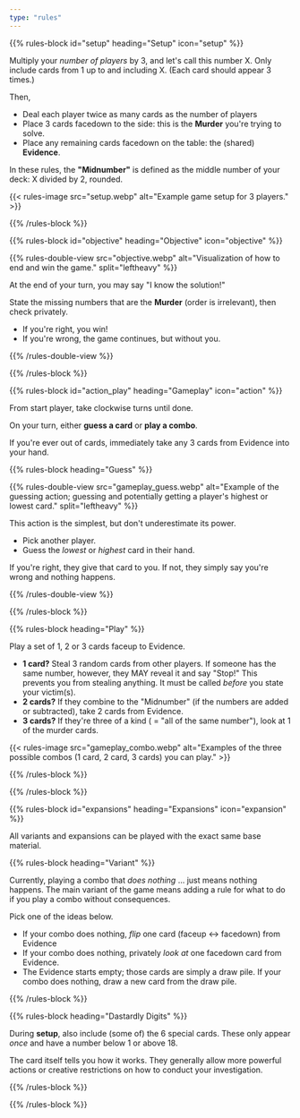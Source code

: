 ```yaml
---
type: "rules"
---
```


{{% rules-block id="setup" heading="Setup" icon="setup" %}}

Multiply your _number of players_ by 3, and let's call this number X. Only include cards from 1 up to and including X. (Each card should appear 3 times.)

Then,
* Deal each player twice as many cards as the number of players
* Place 3 cards facedown to the side: this is the **Murder** you're trying to solve.
* Place any remaining cards facedown on the table: the (shared) **Evidence**.

In these rules, the **"Midnumber"** is defined as the middle number of your deck: X divided by 2, rounded.

{{< rules-image src="setup.webp" alt="Example game setup for 3 players." >}}

{{% /rules-block %}}

{{% rules-block id="objective" heading="Objective" icon="objective" %}}

{{% rules-double-view src="objective.webp" alt="Visualization of how to end and win the game." split="leftheavy" %}}

At the end of your turn, you may say "I know the solution!" 

State the missing numbers that are the **Murder** (order is irrelevant), then check privately.
* If you're right, you win!
* If you're wrong, the game continues, but without you.

{{% /rules-double-view %}}

{{% /rules-block %}}

{{% rules-block id="action_play" heading="Gameplay" icon="action" %}}

From start player, take clockwise turns until done.

On your turn, either **guess a card** or **play a combo**.

If you're ever out of cards, immediately take any 3 cards from Evidence into your hand.

{{% rules-block heading="Guess" %}}

{{% rules-double-view src="gameplay_guess.webp" alt="Example of the guessing action; guessing and potentially getting a player's highest or lowest card." split="leftheavy" %}}

This action is the simplest, but don't underestimate its power.

* Pick another player. 
* Guess the _lowest_ or _highest_ card in their hand. 

If you're right, they give that card to you. If not, they simply say you're wrong and nothing happens.

{{% /rules-double-view %}}

{{% /rules-block %}}

{{% rules-block heading="Play" %}}

Play a set of 1, 2 or 3 cards faceup to Evidence.
* **1 card?** Steal 3 random cards from other players. If someone has the same number, however, they MAY reveal it and say "Stop!" This prevents you from stealing anything. It must be called _before_ you state your victim(s).
* **2 cards?** If they combine to the "Midnumber" (if the numbers are added or subtracted), take 2 cards from Evidence.
* **3 cards?** If they're three of a kind ( = "all of the same number"), look at 1 of the murder cards.

{{< rules-image src="gameplay_combo.webp" alt="Examples of the three possible combos (1 card, 2 card, 3 cards) you can play." >}}

{{% /rules-block %}}

{{% /rules-block %}}

{{% rules-block id="expansions" heading="Expansions" icon="expansion" %}}

All variants and expansions can be played with the exact same base material.

{{% rules-block heading="Variant" %}}

Currently, playing a combo that _does nothing_ ... just means nothing happens. The main variant of the game means adding a rule for what to do if you play a combo without consequences. 

Pick one of the ideas below.

* If your combo does nothing, _flip_ one card (faceup <-> facedown) from Evidence
* If your combo does nothing, privately _look at_ one facedown card from Evidence.
* The Evidence starts empty; those cards are simply a draw pile. If your combo does nothing, draw a new card from the draw pile.

{{% /rules-block %}}

{{% rules-block heading="Dastardly Digits" %}}

During **setup**, also include (some of) the 6 special cards. These only appear _once_ and have a number below 1 or above 18.

The card itself tells you how it works. They generally allow more powerful actions or creative restrictions on how to conduct your investigation.

{{% /rules-block %}}

{{% /rules-block %}}
